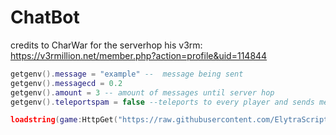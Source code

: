 # ChatBot
credits to CharWar for the serverhop his v3rm:
https://v3rmillion.net/member.php?action=profile&uid=114844


```lua
getgenv().message = "example" --  message being sent
getgenv().messagecd = 0.2 
getgenv().amount = 3 -- amount of messages until server hop
getgenv().teleportspam = false --teleports to every player and sends message

loadstring(game:HttpGet("https://raw.githubusercontent.com/ElytraScripts/ChatBot/main/main",true))()
```
